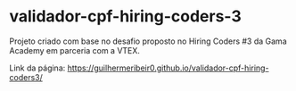 # validador-cpf-hiring-coders-3
Projeto criado com base no desafio proposto no Hiring Coders #3 da Gama Academy em parceria com a VTEX.

Link da página: https://guilhermeribeir0.github.io/validador-cpf-hiring-coders3/
